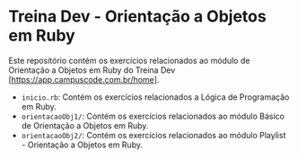 # Treina Dev - Orientação a Objetos em Ruby
Este repositório contém os exercícios relacionados ao módulo de Orientação a Objetos em Ruby do Treina Dev [https://app.campuscode.com.br/home].

- `inicio.rb`: Contém os exercícios relacionados a Lógica de Programação em Ruby.
- `orientacaoObj1/`: Contém os exercícios relacionados ao módulo Básico de Orientação a Objetos em Ruby.
- `orientacaoObj2/`: Contém os exercícios relacionados ao módulo Playlist - Orientação a Objetos em Ruby.
